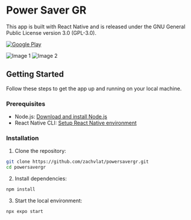 # Power Saver GR

This app is built with React Native and is released under the GNU General Public License version 3.0 (GPL-3.0).

[![Google Play](https://play.google.com/intl/en_us/badges/static/images/badges/en_badge_web_generic.png)](https://play.google.com/store/apps/details?id=com.zachvlat.powersavergr)

![Image 1](https://play-lh.googleusercontent.com/ymj45zL6RwU0LxAlJCPg7izJsmPSBFMYX-avya93JjtyEdIzIMKQFCIgKkBefhyscqU=w526-h296)
![Image 2](https://play-lh.googleusercontent.com/WjJ4wPEZITsYikz6fUmPVvrw3HYdhNF9vpPDkp8_OgTCpiBTY5yHRfL21p3F0pj1Ifs=w526-h296)


## Getting Started

Follow these steps to get the app up and running on your local machine.

### Prerequisites

- Node.js: [Download and install Node.js](https://nodejs.org/)
- React Native CLI: [Setup React Native environment](https://reactnative.dev/docs/environment-setup)


### Installation

1. Clone the repository:

```bash
git clone https://github.com/zachvlat/powersavergr.git
cd powersavergr
```

2. Install dependencies:

```bash
npm install
```

3. Start the local environment:

```bash
npx expo start
```

